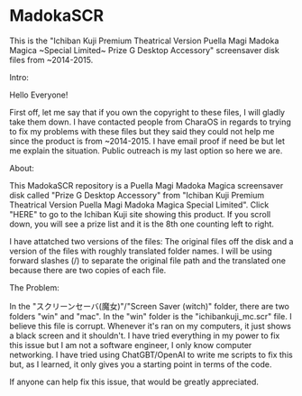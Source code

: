 # MadokaSCR
This is the "Ichiban Kuji Premium Theatrical Version Puella Magi Madoka Magica ~Special Limited~ Prize G Desktop Accessory" screensaver disk files from ~2014-2015.

Intro:

Hello Everyone!

First off, let me say that if you own the copyright to these files, I will gladly take them down. I have contacted people from CharaOS in regards to trying to fix my problems with these files but they said they could not help me since the product is from ~2014-2015. I have email proof if need be but let me explain the situation. Public outreach is my last option so here we are.

About:

This MadokaSCR repository is a Puella Magi Madoka Magica screensaver disk called "Prize G Desktop Accessory" from "Ichiban Kuji Premium Theatrical Version Puella Magi Madoka Magica Special Limited". Click "HERE" to go to the Ichiban Kuji site showing this product. If you scroll down, you will see a prize list and it is the 8th one counting left to right.

I have attatched two versions of the files: The original files off the disk and a version of the files with roughly translated folder names. I will be using forward slashes (/) to separate the original file path and the translated one because there are two copies of each file.

The Problem:

In the "スクリーンセーバ(魔女)"/"Screen Saver (witch)" folder, there are two folders "win" and "mac". In the "win" folder is the "ichibankuji_mc.scr" file. I believe this file is corrupt. Whenever it's ran on my computers, it just shows a black screen and it shouldn't. I have tried everything in my power to fix this issue but I am not a software engineer, I only know computer networking. I have tried using ChatGBT/OpenAI to write me scripts to fix this but, as I learned, it only gives you a starting point in terms of the code.

If anyone can help fix this issue, that would be greatly appreciated.
